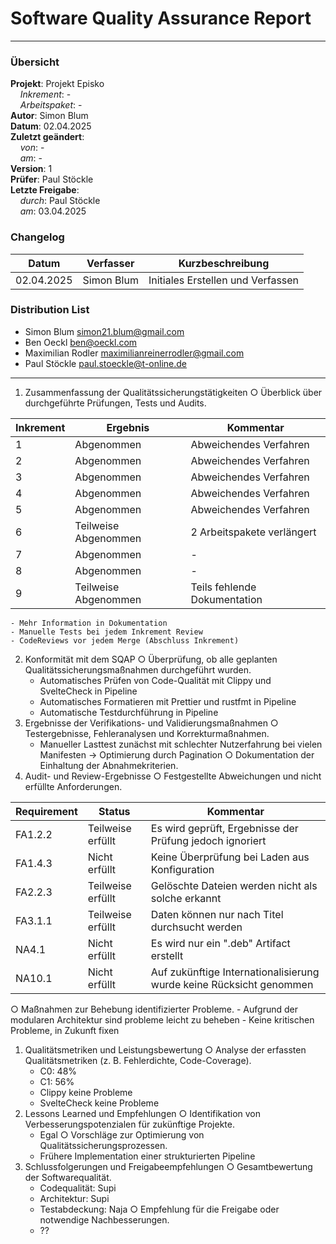 # Software Quality Assurance Report

---

### Übersicht

**Projekt**: Projekt Episko \
&nbsp;&nbsp;&nbsp;&nbsp;_Inkrement_: -\
&nbsp;&nbsp;&nbsp;&nbsp;_Arbeitspaket_: -\
**Autor**: Simon Blum\
**Datum**: 02.04.2025\
**Zuletzt geändert**: \
&nbsp;&nbsp;&nbsp;&nbsp;_von_: -\
&nbsp;&nbsp;&nbsp;&nbsp;_am_: -\
**Version**: 1 \
**Prüfer**: Paul Stöckle\
**Letzte Freigabe**: \
&nbsp;&nbsp;&nbsp;&nbsp;_durch_: Paul Stöckle\
&nbsp;&nbsp;&nbsp;&nbsp;_am_: 03.04.2025

### Changelog

| Datum      | Verfasser  | Kurzbeschreibung                  |
|------------|------------|-----------------------------------|
| 02.04.2025 | Simon Blum | Initiales Erstellen und Verfassen |

### Distribution List

- Simon Blum <simon21.blum@gmail.com>
- Ben Oeckl <ben@oeckl.com>
- Maximilian Rodler <maximilianreinerrodler@gmail.com>
- Paul Stöckle <paul.stoeckle@t-online.de>

---
1. Zusammenfassung der Qualitätssicherungstätigkeiten
    ○ Überblick über durchgeführte Prüfungen, Tests und Audits.

| Inkrement | Ergebnis             | Kommentar                    | 
|-----------|----------------------|------------------------------|
| 1         | Abgenommen           | Abweichendes Verfahren       |
| 2         | Abgenommen           | Abweichendes Verfahren       |
| 3         | Abgenommen           | Abweichendes Verfahren       |
| 4         | Abgenommen           | Abweichendes Verfahren       |
| 5         | Abgenommen           | Abweichendes Verfahren       |
| 6         | Teilweise Abgenommen | 2 Arbeitspakete verlängert   |
| 7         | Abgenommen           | -                            |
| 8         | Abgenommen           | -                            |
| 9         | Teilweise Abgenommen | Teils fehlende Dokumentation |

    - Mehr Information in Dokumentation
    - Manuelle Tests bei jedem Inkrement Review
    - CodeReviews vor jedem Merge (Abschluss Inkrement)

2. Konformität mit dem SQAP
   ○ Überprüfung, ob alle geplanten Qualitätssicherungsmaßnahmen durchgeführt wurden.
    - Automatisches Prüfen von Code-Qualität mit Clippy und SvelteCheck in Pipeline
    - Automatisches Formatieren mit Prettier und rustfmt in Pipeline
    - Automatische Testdurchführung in Pipeline
3. Ergebnisse der Verifikations- und Validierungsmaßnahmen
   ○ Testergebnisse, Fehleranalysen und Korrekturmaßnahmen.
    - Manueller Lasttest zunächst mit schlechter Nutzerfahrung bei vielen Manifesten
       -> Optimierung durch Pagination
   ○ Dokumentation der Einhaltung der Abnahmekriterien.
4. Audit- und Review-Ergebnisse
   ○ Festgestellte Abweichungen und nicht erfüllte Anforderungen.

| Requirement | Status            | Kommentar                                                           |
|-------------|-------------------|---------------------------------------------------------------------|
| FA1.2.2     | Teilweise erfüllt | Es wird geprüft, Ergebnisse der Prüfung jedoch ignoriert            |
| FA1.4.3     | Nicht erfüllt     | Keine Überprüfung bei Laden aus Konfiguration                       |
| FA2.2.3     | Teilweise erfüllt | Gelöschte Dateien werden nicht als solche erkannt                   |
| FA3.1.1     | Teilweise erfüllt | Daten können nur nach Titel durchsucht werden                       |
| NA4.1       | Nicht erfüllt     | Es wird nur ein ".deb" Artifact erstellt                            |
| NA10.1      | Nicht erfüllt     | Auf zukünftige Internationalisierung wurde keine Rücksicht genommen |


   ○ Maßnahmen zur Behebung identifizierter Probleme.
    - Aufgrund der modularen Architektur sind probleme leicht zu beheben
    - Keine kritischen Probleme, in Zukunft fixen
1. Qualitätsmetriken und Leistungsbewertung
   ○ Analyse der erfassten Qualitätsmetriken (z. B. Fehlerdichte, Code-Coverage).
    - C0: 48%
    - C1: 56%
    - Clippy keine Probleme
    - SvelteCheck keine Probleme
2. Lessons Learned und Empfehlungen
   ○ Identifikation von Verbesserungspotenzialen für zukünftige Projekte.
    - Egal
   ○ Vorschläge zur Optimierung von Qualitätssicherungsprozessen.
    - Frühere Implementation einer strukturierten Pipeline
3. Schlussfolgerungen und Freigabeempfehlungen
   ○ Gesamtbewertung der Softwarequalität.
    - Codequalität: Supi
    - Architektur: Supi
    - Testabdeckung: Naja
  ○ Empfehlung für die Freigabe oder notwendige Nachbesserungen.
    - ??
